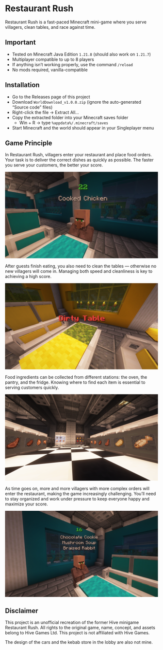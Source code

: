 # Restaurant Rush

Restaurant Rush is a fast-paced Minecraft mini-game where you serve villagers, clean tables, and race against time.

## Important

- Tested on Minecraft Java Edition `1.21.8` (should also work on `1.21.7`)
- Multiplayer compatible to up to 8 players
- If anything isn’t working properly, use the command `/reload`
- No mods required, vanilla-compatible

## Installation

- Go to the Releases page of this project
- Download `WorldDownload_v1.0.0.zip` (ignore the auto-generated “Source code” files)
- Right-click the file → Extract All…
- Copy the extracted folder into your Minecraft saves folder
  - Win + R → type `%appdata%/.minecraft/saves`
- Start Minecraft and the world should appear in your Singleplayer menu

## Game Principle

In Restaurant Rush, villagers enter your restaurant and place food orders. Your task is to deliver the correct dishes as quickly as possible. The faster you serve your customers, the better your score.

![alt text](images/image1.png)

After guests finish eating, you also need to clean the tables — otherwise no new villagers will come in. Managing both speed and cleanliness is key to achieving a high score.

![alt text](images/image2.png)

Food ingredients can be collected from different stations: the oven, the pantry, and the fridge. Knowing where to find each item is essential to serving customers quickly.

![alt text](images/image4.png)

As time goes on, more and more villagers with more complex orders will enter the restaurant, making the game increasingly challenging. You’ll need to stay organized and work under pressure to keep everyone happy and maximize your score.

![alt text](images/image3.png)

## Disclaimer

This project is an unofficial recreation of the former Hive minigame Restaurant Rush.
All rights to the original game, name, concept, and assets belong to Hive Games Ltd.
This project is not affiliated with Hive Games.

The design of the cars and the kebab store in the lobby are also not mine.
